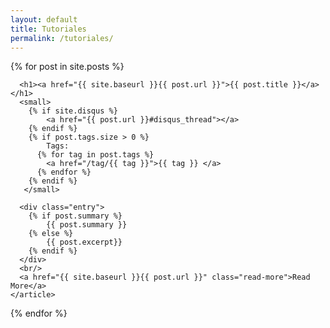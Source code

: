 ```yaml
---
layout: default
title: Tutoriales
permalink: /tutoriales/
---
```


<div class="posts">
  {% for post in site.posts %}
    <article class="post">

      <h1><a href="{{ site.baseurl }}{{ post.url }}">{{ post.title }}</a></h1>
      <small>
        {% if site.disqus %}
            <a href="{{ post.url }}#disqus_thread"></a>
        {% endif %}
        {% if post.tags.size > 0 %}
            Tags: 
          {% for tag in post.tags %}
            <a href="/tag/{{ tag }}">{{ tag }} </a>
          {% endfor %}
        {% endif %}
       </small>

      <div class="entry">
        {% if post.summary %}
            {{ post.summary }}
        {% else %}
            {{ post.excerpt}}
        {% endif %}
      </div>
      <br/>
      <a href="{{ site.baseurl }}{{ post.url }}" class="read-more">Read More</a>
    </article>
  {% endfor %}
</div>